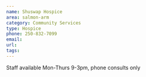 ```yaml
---
name: Shuswap Hospice
area: salmon-arm
category: Community Services
type: Hospice
phone: 250-832-7099
email: 
url: 
tags:
---
```


Staff available Mon-Thurs 9-3pm, phone consults only